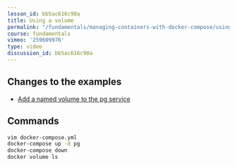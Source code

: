 ```yaml
---
lesson_id: bb5ac616c90a
title: Using a volume
permalink: "/fundamentals/managing-containers-with-docker-compose/using-a-volume/"
course: fundamentals
vimeo: '259609976'
type: video
discussion_id: bb5ac616c90a
---
```


## Changes to the examples
* [Add a named volume to the pg service](https://github.com/learndocker/docker_examples/commit/3168e07)

## Commands
```sh
vim docker-compose.yml
docker-compose up -d pg
docker-compose down
docker volume ls
```
